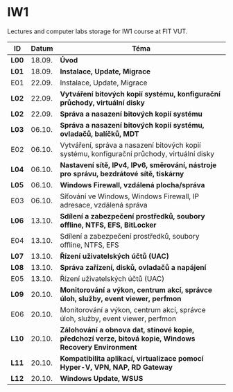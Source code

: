 # IW1
Lectures and computer labs storage for IW1 course at FIT VUT.


| ID      | Datum  | Téma                                                                                                    |
| ------- | ------ | ------------------------------------------------------------------------------------------------------- |
| **L00** | 18.09. | **Úvod**                                                                                                |
| **L01** | 18.09. | **Instalace, Update, Migrace**                                                                          |
| E01     | 22.09. | Instalace, Update, Migrace                                                                              |
| **L02** | 22.09. | **Vytváření bitových kopií systému, konfigurační průchody, virtuální disky**                            |
| **L02** | 22.09. | **Správa a nasazení bitových kopií systému**                                                            |
| **L03** | 06.10. | **Správa a nasazení bitových kopií systému, ovladačů, balíčků, MDT**                                    |
| E02     | 06.10. | Vytváření, správa a nasazení bitových kopií systému, konfigurační průchody, virtuální disky             |
| **L04** | 06.10. | **Nastavení sítě, IPv4, IPv6, směrování, nástroje pro správu, bezdrátové sítě, tiskárny**               |
| **L05** | 06.10. | **Windows Firewall, vzdálená plocha/správa**                                                            |
| E03     | 06.10. | Síťování ve Windows, Windows Firewall, IP adresace, vzdálená správa                                     |
| **L06** | 13.10. | **Sdílení a zabezpečení prostředků, soubory offline, NTFS, EFS, BitLocker**                             |
| E04     | 13.10. | Sdílení a zabezpečení prostředků, soubory offline, NTFS, EFS                                            |
| **L07** | 13.10. | **Řízení uživatelských účtů (UAC)**                                                                     |
| **L08** | 13.10. | **Správa zařízení, disků, ovladačů a napájení**                                                         |
| E05     | 13.10. | Řízení uživatelských účtů (UAC)                                                                         |
| **L09** | 20.10. | **Monitorování a výkon, centrum akcí, správce úloh, služby, event viewer, perfmon**                     |
| E06     | 20.10. | Monitorování a výkon, centrum akcí, správce úloh, služby, event viewer, perfmon                         |
| **L10** | 20.10. | **Zálohování a obnova dat, stínové kopie, předchozí verze, bitová kopie, Windows Recovery Environment** |
| **L11** | 20.10. | **Kompatibilita aplikací, virtualizace pomocí Hyper-V, VPN, NAP, RD Gateway**                           |
| **L12** | 20.10. | **Windows Update, WSUS**                                                                                |
